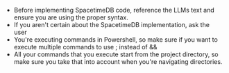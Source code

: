 - Before implementing SpacetimeDB code, reference the LLMs text and ensure you are using the proper syntax.
- If you aren't certain about the SpacetimeDB implementation, ask the user
- You're executing commands in Powershell, so make sure if you want to execute multiple commands to use ; instead of &&
- All your commands that you execute start from the project directory, so make sure you take that into account when you're navigating directories.
